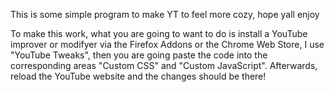 This is some simple program to make YT to feel more cozy, hope yall enjoy


  To make this work, what you are going to want to do is install a YouTube improver or modifyer via the Firefox Addons or the Chrome Web Store, I use "YouTube Tweaks", then you are going paste the code into the corresponding areas "Custom CSS" and "Custom JavaScript". Afterwards, reload the YouTube website and the changes should be there!
